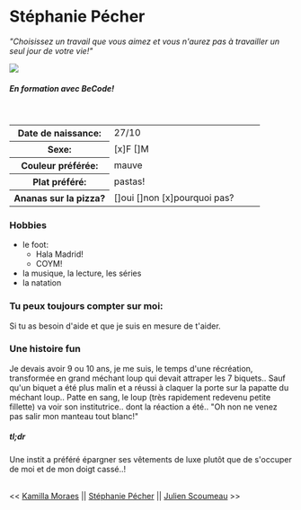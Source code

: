 # Stéphanie Pécher
*"Choisissez un travail que vous aimez et vous n'aurez pas à travailler un seul jour de votre vie!"*

![](Images/photo_perso_bimoji.jpg)



##### En formation avec BeCode!

<br/>
<table>
<tr>
<th width=40%> <b> Date de naissance:</b> </th>
<td>27/10</td>
</tr>
<tr>
<th width=40%> <b> Sexe: </b> </th>
<td> [x]F []M </td>
</tr>
<tr>
<th width=40%> <b> Couleur préférée: <b> </th>
<td> mauve </td>
</tr>
<tr>
<th width=40%> <b> Plat préféré: </b> </th>
<td> pastas! </td>
</tr>
<tr>
<th width=40%> <b>Ananas sur la pizza? </b> </th>
<td> []oui []non [x]pourquoi pas? </td>
</tr>
</table>

### Hobbies
- le foot:
    - Hala Madrid!
    - COYM!
- la musique, la lecture, les séries
- la natation

### Tu peux toujours compter sur moi:
Si tu as besoin d'aide et que je suis en mesure de t'aider.

### Une histoire fun
Je devais avoir 9 ou 10 ans, je me suis, le temps d'une récréation, transformée en grand méchant loup qui devait attraper les 7 biquets.. Sauf qu'un biquet a été plus malin et a réussi à claquer la porte sur la papatte du méchant loup.. Patte en sang, le loup (très rapidement redevenu petite fillette) va voir son institutrice.. dont la réaction a été.. "Oh non ne venez pas salir mon manteau tout blanc!"
##### tl;dr
Une instit a préféré épargner ses vêtements de luxe plutôt que de s'occuper de moi et de mon doigt cassé..!
</br>
</br>

<< [Kamilla Moraes](https://github.com/kamigella/challenge-markdown/blob/main/README.md) || [Stéphanie Pécher](https://github.com/57-55/challenge-markdown/blob/main/challenge-markdown.md) || [Julien Scoumeau](https://github.com/JulienScourneau/challenge-markdown/blob/main/README.md) >>


